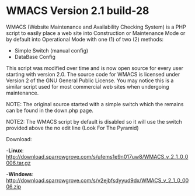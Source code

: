 <B>WMACS Version 2.1 build-28</B>
=====

WMACS (Website Maintenance and Availability Checking System) is a PHP script to 
easily place a web site into Construction or Maintenance Mode or by default into 
Operational Mode with one (1) of two (2) methods:

- Simple Switch (manual config)
- DataBase Config

This script was modified over time and is now open source for every user starting
with version 2.0. The source code for WMACS is licensed under Version 2 of the 
GNU General Public License. You may notice this is a similar script used for most 
commercial web sites when undergoing maintenance. 


NOTE: The original source started with a simple switch which the remains can be 
found in the down.php page. 

NOTE2: The WMACS script by default is disabled so it will use the switch provided
        above the no edit line (Look For The Pyramid)

Download:

-<b>Linux</b>: http://download.sparrowgrove.com/s/ufems1e9n017uw8/WMACS_v_2_1_0_0006.tar.gz

-<b>Windows</b>: http://download.sparrowgrove.com/s/v2ejbfsdyyud9dx/WMACS_v_2_1_0_0006.zip
